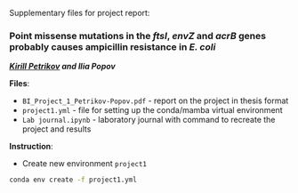 Supplementary files for project report:

### Point missense mutations in the *ftsI*, *envZ* and *acrB* genes probably causes ampicillin resistance in *E. coli*
***[Kirill Petrikov](https://github.com/KirPetrikov) and Ilia Popov***

**Files**:
- `BI_Project_1_Petrikov-Popov.pdf`  - report on the project in thesis format
- `project1.yml` - file for setting up the conda/mamba virtual environment
- `Lab journal.ipynb` - laboratory journal with command to recreate the project and results

**Instruction**:
- Create new environment `project1`
```bash
conda env create -f project1.yml
```
